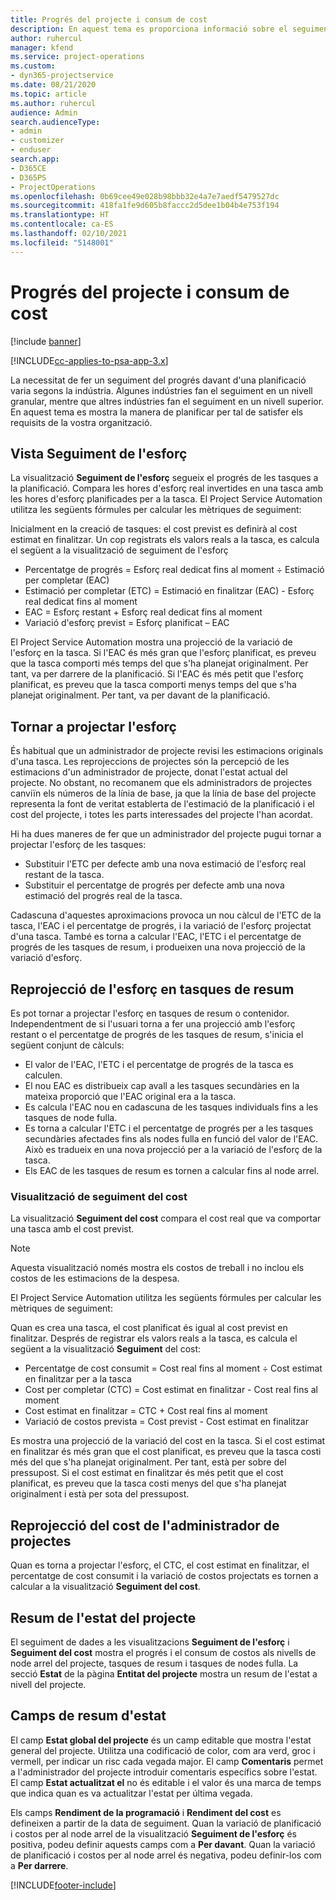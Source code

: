 ```yaml
---
title: Progrés del projecte i consum de cost
description: En aquest tema es proporciona informació sobre el seguiment del progrés del projecte i del consum de costos.
author: ruhercul
manager: kfend
ms.service: project-operations
ms.custom:
- dyn365-projectservice
ms.date: 08/21/2020
ms.topic: article
ms.author: ruhercul
audience: Admin
search.audienceType:
- admin
- customizer
- enduser
search.app:
- D365CE
- D365PS
- ProjectOperations
ms.openlocfilehash: 0b69cee49e028b98bbb32e4a7e7aedf5479527dc
ms.sourcegitcommit: 418fa1fe9d605b8faccc2d5dee1b04b4e753f194
ms.translationtype: HT
ms.contentlocale: ca-ES
ms.lasthandoff: 02/10/2021
ms.locfileid: "5148001"
---
```

# <a name="project-progress-and-cost-consumption"></a>Progrés del projecte i consum de cost

[!include [banner](../includes/psa-now-project-operations.md)]

[!INCLUDE[cc-applies-to-psa-app-3.x](../includes/cc-applies-to-psa-app-3x.md)]

La necessitat de fer un seguiment del progrés davant d'una planificació varia segons la indústria. Algunes indústries fan el seguiment en un nivell granular, mentre que altres indústries fan el seguiment en un nivell superior. En aquest tema es mostra la manera de planificar per tal de satisfer els requisits de la vostra organització.

## <a name="effort-tracking-view"></a>Vista Seguiment de l'esforç

La visualització **Seguiment de l'esforç** segueix el progrés de les tasques a la planificació. Compara les hores d'esforç real invertides en una tasca amb les hores d'esforç planificades per a la tasca. El Project Service Automation utilitza les següents fórmules per calcular les mètriques de seguiment:

Inicialment en la creació de tasques: el cost previst es definirà al cost estimat en finalitzar. Un cop registrats els valors reals a la tasca, es calcula el següent a la visualització de seguiment de l'esforç

- Percentatge de progrés = Esforç real dedicat fins al moment ÷ Estimació per completar (EAC) 
- Estimació per completar (ETC) = Estimació en finalitzar (EAC) - Esforç real dedicat fins al moment 
- EAC = Esforç restant + Esforç real dedicat fins al moment 
- Variació d'esforç previst = Esforç planificat – EAC

El Project Service Automation mostra una projecció de la variació de l'esforç en la tasca. Si l'EAC és més gran que l'esforç planificat, es preveu que la tasca comporti més temps del que s'ha planejat originalment. Per tant, va per darrere de la planificació. Si l'EAC és més petit que l'esforç planificat, es preveu que la tasca comporti menys temps del que s'ha planejat originalment. Per tant, va per davant de la planificació.

## <a name="reprojecting-effort"></a>Tornar a projectar l'esforç

És habitual que un administrador de projecte revisi les estimacions originals d'una tasca. Les reprojeccions de projectes són la percepció de les estimacions d'un administrador de projecte, donat l'estat actual del projecte. No obstant, no recomanem que els administradors de projectes canviïn els números de la línia de base, ja que la línia de base del projecte representa la font de veritat establerta de l'estimació de la planificació i el cost del projecte, i totes les parts interessades del projecte l'han acordat.

Hi ha dues maneres de fer que un administrador del projecte pugui tornar a projectar l'esforç de les tasques:

- Substituir l'ETC per defecte amb una nova estimació de l'esforç real restant de la tasca. 
- Substituir el percentatge de progrés per defecte amb una nova estimació del progrés real de la tasca.

Cadascuna d'aquestes aproximacions provoca un nou càlcul de l'ETC de la tasca, l'EAC i el percentatge de progrés, i la variació de l'esforç projectat d'una tasca. També es torna a calcular l'EAC, l'ETC i el percentatge de progrés de les tasques de resum, i produeixen una nova projecció de la variació d'esforç.

## <a name="reprojection-of-effort-on-summary-tasks"></a>Reprojecció de l'esforç en tasques de resum

Es pot tornar a projectar l'esforç en tasques de resum o contenidor. Independentment de si l'usuari torna a fer una projecció amb l'esforç restant o el percentatge de progrés de les tasques de resum, s'inicia el següent conjunt de càlculs:

- El valor de l'EAC, l'ETC i el percentatge de progrés de la tasca es calculen.
- El nou EAC es distribueix cap avall a les tasques secundàries en la mateixa proporció que l'EAC original era a la tasca.
- Es calcula l'EAC nou en cadascuna de les tasques individuals fins a les tasques de node fulla. 
- Es torna a calcular l'ETC i el percentatge de progrés per a les tasques secundàries afectades fins als nodes fulla en funció del valor de l'EAC. Això es tradueix en una nova projecció per a la variació de l'esforç de la tasca. 
- Els EAC de les tasques de resum es tornen a calcular fins al node arrel.

### <a name="cost-tracking-view"></a>Visualització de seguiment del cost 

La visualització **Seguiment del cost** compara el cost real que va comportar una tasca amb el cost previst. 

> [!NOTE]
> Aquesta visualització només mostra els costos de treball i no inclou els costos de les estimacions de la despesa. 

El Project Service Automation utilitza les següents fórmules per calcular les mètriques de seguiment:

Quan es crea una tasca, el cost planificat és igual al cost previst en finalitzar. Després de registrar els valors reals a la tasca, es calcula el següent a la visualització **Seguiment** del cost:

 - Percentatge de cost consumit = Cost real fins al moment ÷ Cost estimat en finalitzar per a la tasca
 - Cost per completar (CTC) = Cost estimat en finalitzar - Cost real fins al moment
 - Cost estimat en finalitzar = CTC + Cost real fins al moment
 - Variació de costos prevista = Cost previst - Cost estimat en finalitzar

Es mostra una projecció de la variació del cost en la tasca. Si el cost estimat en finalitzar és més gran que el cost planificat, es preveu que la tasca costi més del que s'ha planejat originalment. Per tant, està per sobre del pressupost. Si el cost estimat en finalitzar és més petit que el cost planificat, es preveu que la tasca costi menys del que s'ha planejat originalment i està per sota del pressupost.

## <a name="project-managers-reprojection-of-cost"></a>Reprojecció del cost de l'administrador de projectes

Quan es torna a projectar l'esforç, el CTC, el cost estimat en finalitzar, el percentatge de cost consumit i la variació de costos projectats es tornen a calcular a la visualització **Seguiment del cost**.

## <a name="project-status-summary"></a>Resum de l'estat del projecte

El seguiment de dades a les visualitzacions **Seguiment de l'esforç** i **Seguiment del cost** mostra el progrés i el consum de costos als nivells de node arrel del projecte, tasques de resum i tasques de nodes fulla. La secció **Estat** de la pàgina **Entitat del projecte** mostra un resum de l'estat a nivell del projecte.

## <a name="status-summary-fields"></a>Camps de resum d'estat

El camp **Estat global del projecte** és un camp editable que mostra l'estat general del projecte. Utilitza una codificació de color, com ara verd, groc i vermell, per indicar un risc cada vegada major. El camp **Comentaris** permet a l'administrador del projecte introduir comentaris específics sobre l'estat. El camp **Estat actualitzat el** no és editable i el valor és una marca de temps que indica quan es va actualitzar l'estat per última vegada.

Els camps **Rendiment de la programació** i **Rendiment del cost** es defineixen a partir de la data de seguiment. Quan la variació de planificació i costos per al node arrel de la visualització **Seguiment de l'esforç** és positiva, podeu definir aquests camps com a **Per davant**. Quan la variació de planificació i costos per al node arrel és negativa, podeu definir-los com a **Per darrere**.


[!INCLUDE[footer-include](../includes/footer-banner.md)]